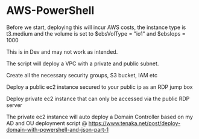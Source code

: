 # AWS-PowerShell

Before we start, deploying this will incur AWS costs, the instance type is t3.medium and the volume is set to $ebsVolType = "io1" and $ebsIops = 1000

This is in Dev and may not work as intended.

The script will deploy a VPC with a private and public subnet.

Create all the necessary security groups, S3 bucket, IAM etc

Deploy a public ec2 instance secured to your public ip as an RDP jump box

Deploy private ec2 instance that can only be accessed via the public RDP server

The private ec2 instance will auto deploy a Domain Controller based on my AD and OU deployment script @
https://www.tenaka.net/post/deploy-domain-with-powershell-and-json-part-1

